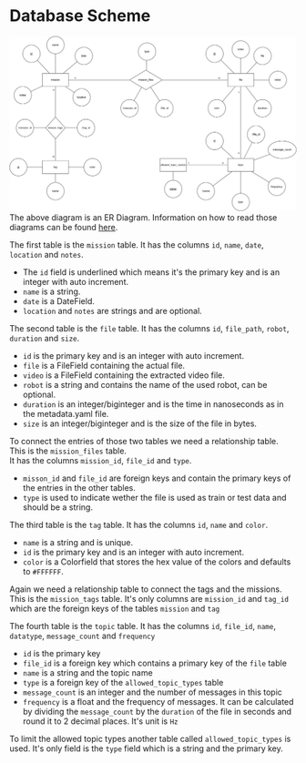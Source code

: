 # Database Scheme #
![ER Diagram](db_scheme_er_diagram.png)
The above diagram is an ER Diagram. Information on how to read those diagrams can be found [here](https://www.pertuniti.com/documentation/eer/).

The first table is the `mission` table. It has the columns `id`, `name`, `date`, `location` and `notes`.
- The `id` field is underlined which means it's the primary key and is an integer with auto increment.
- `name` is a string.
- `date` is a DateField.
- `location` and `notes` are strings and are optional.

The second table is the `file` table. It has the columns `id`, `file_path`, `robot`, `duration` and `size`.
- `id` is the primary key and is an integer with auto increment.
- `file` is a FileField containing the actual file.
- `video` is a FileField containing the extracted video file.
- `robot` is a string and contains the name of the used robot, can be optional.
- `duration` is an integer/biginteger and is the time in nanoseconds as in the metadata.yaml file.
- `size` is an integer/biginteger and is the size of the file in bytes.

To connect the entries of those two tables we need a relationship table. This is the `mission_files` table.\
It has the columns `mission_id`, `file_id` and `type`.
- `misson_id` and `file_id` are foreign keys and contain the primary keys of the entries in the other tables.
- `type` is used to indicate wether the file is used as train or test data and should be a string.

The third table is the `tag` table. It has the columns `id`, `name` and `color`.
- `name` is a string and is unique.
- `id` is the primary key and is an integer with auto increment.
- `color` is a Colorfield that stores the hex value of the colors and defaults to `#FFFFFF`. 

Again we need a relationship table to connect the tags and the missions. This is the `mission_tags` table.
It's only columns are `mission_id` and `tag_id` which are the foreign keys of the tables `mission` and `tag`

The fourth table is the `topic` table. It has the columns `id`, `file_id`, `name`, `datatype`, `message_count` and `frequency`
- `id` is the primary key
- `file_id` is a foreign key which contains a primary key of the `file` table
- `name` is a string and the topic name
- `type` is a foreign key of the `allowed_topic_types` table
- `message_count` is an integer and the number of messages in this topic
- `frequency` is a float and the frequency of messages. It can be calculated by dividing the `message_count` by the `duration` of the file in seconds and round it to 2 decimal places. It's unit is `Hz`

To limit the allowed topic types another table called `allowed_topic_types` is used. It's only field is the `type` field which is a string and the primary key.